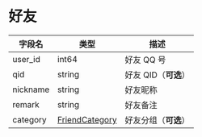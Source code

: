 # 好友
| 字段名 | 类型 | 描述 |
| --- | --- | --- |
| user_id | int64 | 好友 QQ 号 |
| qid | string | 好友 QID（**可选**） |
| nickname | string | 好友昵称 |
| remark | string | 好友备注 |
| category | [FriendCategory](../struct/FriendCategory.md) | 好友分组（**可选**） |

